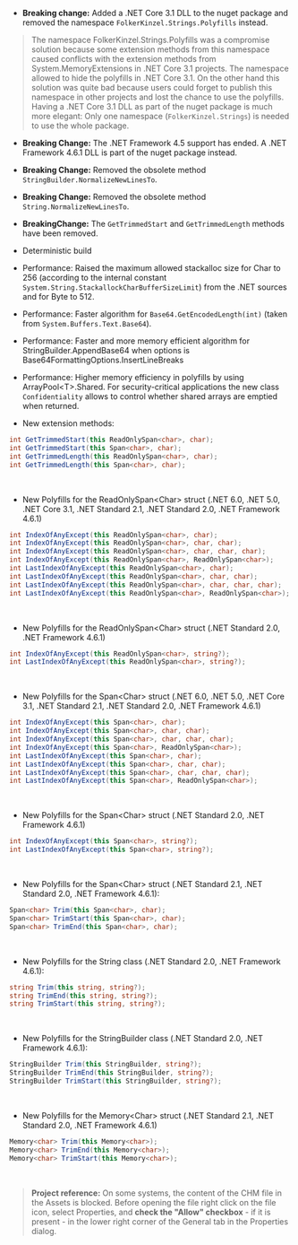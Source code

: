 ﻿- **Breaking change:** Added a .NET Core 3.1 DLL to the nuget package and removed the namespace 
`FolkerKinzel.Strings.Polyfills` instead. 

>The namespace FolkerKinzel.Strings.Polyfills was a
compromise solution because some extension methods from this namespace caused conflicts with the extension
methods from System.MemoryExtensions in .NET Core 3.1 projects. The namespace allowed to hide the polyfills in 
.NET Core 3.1. On the other hand this solution was quite bad because users could forget to 
publish this namespace in other projects and lost the chance to use the polyfills. Having a .NET Core 3.1 DLL
as part of the nuget package is much more elegant: Only one namespace (`FolkerKinzel.Strings`) is needed to use the
whole package.
- **Breaking Change:** The .NET Framework 4.5 support has ended. A .NET Framework 4.6.1 DLL is part of the nuget package instead.
- **Breaking Change:** Removed the obsolete method `StringBuilder.NormalizeNewLinesTo`.
- **Breaking Change:** Removed the obsolete method `String.NormalizeNewLinesTo`.
- **BreakingChange:** The `GetTrimmedStart` and `GetTrimmedLength` methods have been removed.
- Deterministic build
- Performance: Raised the maximum allowed stackalloc size for Char to 256 (according to the internal constant 
`System.String.StackallockCharBufferSizeLimit`) from the .NET sources and for Byte to 512.
- Performance: Faster algorithm for `Base64.GetEncodedLength(int)` (taken from `System.Buffers.Text.Base64`).
- Performance: Faster and more memory efficient algorithm for StringBuilder.AppendBase64 when options is
Base64FormattingOptions.InsertLineBreaks
- Performance: Higher memory efficiency in polyfills by using ArrayPool&lt;T&gt;.Shared. For security-critical 
applications the new class `Confidentiality` allows to control whether shared arrays are emptied when returned.

- New extension methods:
```csharp
int GetTrimmedStart(this ReadOnlySpan<char>, char);
int GetTrimmedStart(this Span<char>, char);
int GetTrimmedLength(this ReadOnlySpan<char>, char);
int GetTrimmedLength(this Span<char>, char);
```
&nbsp;
- New Polyfills for the ReadOnlySpan&lt;Char&gt; struct (.NET 6.0, .NET 5.0, .NET Core 3.1, .NET Standard 2.1, .NET Standard 2.0, .NET Framework 4.6.1)
```csharp
int IndexOfAnyExcept(this ReadOnlySpan<char>, char);
int IndexOfAnyExcept(this ReadOnlySpan<char>, char, char);
int IndexOfAnyExcept(this ReadOnlySpan<char>, char, char, char);
int IndexOfAnyExcept(this ReadOnlySpan<char>, ReadOnlySpan<char>);
int LastIndexOfAnyExcept(this ReadOnlySpan<char>, char);
int LastIndexOfAnyExcept(this ReadOnlySpan<char>, char, char);
int LastIndexOfAnyExcept(this ReadOnlySpan<char>, char, char, char);
int LastIndexOfAnyExcept(this ReadOnlySpan<char>, ReadOnlySpan<char>);
```
&nbsp;
- New Polyfills for the ReadOnlySpan&lt;Char&gt; struct (.NET Standard 2.0, .NET Framework 4.6.1)
```csharp
int IndexOfAnyExcept(this ReadOnlySpan<char>, string?);
int LastIndexOfAnyExcept(this ReadOnlySpan<char>, string?);
```
&nbsp;
- New Polyfills for the Span&lt;Char&gt; struct (.NET 6.0, .NET 5.0, .NET Core 3.1, .NET Standard 2.1, .NET Standard 2.0, .NET Framework 4.6.1)
```csharp
int IndexOfAnyExcept(this Span<char>, char);
int IndexOfAnyExcept(this Span<char>, char, char);
int IndexOfAnyExcept(this Span<char>, char, char, char);
int IndexOfAnyExcept(this Span<char>, ReadOnlySpan<char>);
int LastIndexOfAnyExcept(this Span<char>, char);
int LastIndexOfAnyExcept(this Span<char>, char, char);
int LastIndexOfAnyExcept(this Span<char>, char, char, char);
int LastIndexOfAnyExcept(this Span<char>, ReadOnlySpan<char>);
```
&nbsp;
- New Polyfills for the Span&lt;Char&gt; struct (.NET Standard 2.0, .NET Framework 4.6.1)
```csharp
int IndexOfAnyExcept(this Span<char>, string?);
int LastIndexOfAnyExcept(this Span<char>, string?);
```
&nbsp;
- New Polyfills for the Span&lt;Char&gt; struct (.NET Standard 2.1, .NET Standard 2.0, .NET Framework 4.6.1):
```csharp
Span<char> Trim(this Span<char>, char);
Span<char> TrimStart(this Span<char>, char);
Span<char> TrimEnd(this Span<char>, char);
```
&nbsp;
- New Polyfills for the String class (.NET Standard 2.0, .NET Framework 4.6.1):
```csharp
string Trim(this string, string?);
string TrimEnd(this string, string?);
string TrimStart(this string, string?);
```
&nbsp;
- New Polyfills for the StringBuilder class (.NET Standard 2.0, .NET Framework 4.6.1):
```csharp
StringBuilder Trim(this StringBuilder, string?);
StringBuilder TrimEnd(this StringBuilder, string?);
StringBuilder TrimStart(this StringBuilder, string?);
```
&nbsp;
- New Polyfills for the Memory&lt;Char&gt; struct (.NET Standard 2.1, .NET Standard 2.0, .NET Framework 4.6.1)
```csharp
Memory<char> Trim(this Memory<char>);
Memory<char> TrimEnd(this Memory<char>);
Memory<char> TrimStart(this Memory<char>);
```
&nbsp;
> **Project reference:** On some systems, the content of the CHM file in the Assets is blocked. Before opening the file right click on the file icon, select Properties, and **check the "Allow" checkbox** - if it is present - in the lower right corner of the General tab in the Properties dialog.